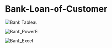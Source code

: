 # Bank-Loan-of-Customer

![Bank_Tableau](https://github.com/user-attachments/assets/d7230832-2310-4ce6-b4aa-2ea0c0079133)

![Bank_PowerBI](https://github.com/user-attachments/assets/f6eadf7f-2b0d-48e6-abee-847e2023898a)

![Bank_Excel](https://github.com/user-attachments/assets/c15570ba-3ab3-46f4-a9e9-2ea7d6b0b288)
